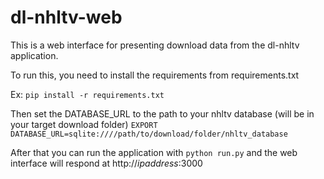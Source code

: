# dl-nhltv-web

This is a web interface for presenting download data from the dl-nhltv application.

To run this, you need to install the requirements from requirements.txt

Ex: `pip install -r requirements.txt`

Then set the DATABASE_URL to the path to your nhltv database (will be in your target
download folder) `EXPORT DATABASE_URL=sqlite:////path/to/download/folder/nhltv_database`

After that you can run the application with `python run.py` and the web interface will
respond at http://*ipaddress*:3000
